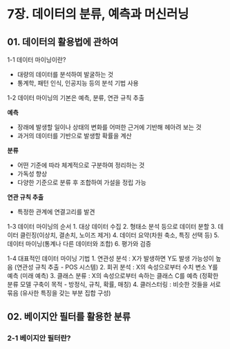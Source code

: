 # 7장. 데이터의 분류, 예측과 머신러닝

## 01. 데이터의 활용법에 관하여


1-1 데이터 마이닝이란?
- 대량의 데이터를 분석하여 발굴하는 것
- 통계학, 패턴 인식, 인공지능 등의 분석 기법 사용

1-2 데이터 마이닝의 기본은 예측, 분류, 연관 규칙 추출
  
**예측**
- 장래에 발생할 일이나 상태의 변화를 어떠한 근거에 기반해 헤아려 보는 것 
- 과거의 데이터를 기반으로 발생할 확률을 계산

**분류**
- 어떤 기준에 따라 체계적으로 구분하여 정리하는 것
- 가독성 향상
- 다양한 기준으로 분류 후 조합하여 가설을 정립 가능

**연관 규칙 추출**
- 특정한 관계에 연결고리를 발견

1-3 데이터 마이닝의 순서
	1. 대상 데이터 수집
	2. 형태소 분석 등으로 데이터 분할
	3. 데이터 클린징(이상치, 결손치, 노이즈 제거)
	4. 데이터 요약(차원 축소, 특징 선택 등)
	5. 데이터 마이닝(통계나 다른 데이터와 조합)
	6. 평가와 검증

1-4 대표적인 데이터 마이닝 기법
	1. 연관성 분석 : X가 발생하면 Y도 발생 가능성이 높음 (연관성 규칙 추출 - POS 시스템)
	2. 회귀 분석 : X의 속성으로부터 수치 변소 Y를 예측 (미래 예측)
	3. 클래스 분류 : X의 속성으로부터 속하는 클래스 C를 예측 (정확한 분류 모델 구축이 목적 - 방정식, 규칙, 확률, 매칭)
	4. 클러스터링 : 비슷한 것들을 서로 묶음 (유사한 특징을 갖는 부분 집합 구성)


## 02. 베이지안 필터를 활용한 분류


### 2-1 베이지안 필터란?
